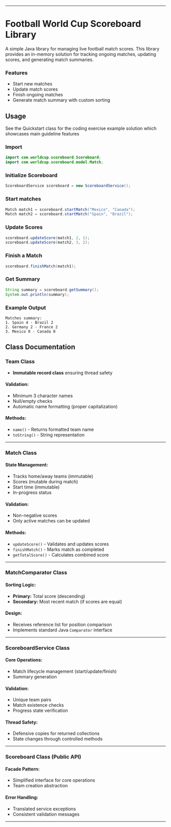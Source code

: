 
---

# Football World Cup Scoreboard Library

A simple Java library for managing live football match scores. This library provides an in-memory solution for tracking ongoing matches, updating scores, and generating match summaries.

### Features

- Start new matches
- Update match scores
- Finish ongoing matches
- Generate match summary with custom sorting

## Usage
See the Quickstart class for the coding exercise example solution which showcases main guideline features
### Import
```java
import com.worldcup.scoreboard.Scoreboard;
import com.worldcup.scoreboard.model.Match;
``` 

### Initialize Scoreboard
```java
ScoreboardService scoreboard = new ScoreboardService();
```  

### Start matches
```java
Match match1 = scoreboard.startMatch("Mexico", "Canada");
Match match2 = scoreboard.startMatch("Spain", "Brazil");
```  

### Update Scores
```java
scoreboard.updateScore(match1, 2, 1);
scoreboard.updateScore(match2, 3, 2);
```  

### Finish a Match
```java
scoreboard.finishMatch(match1);
```  

### Get Summary
```java
String summary = scoreboard.getSummary();
System.out.println(summary);
```  

### Example Output
```
Matches summary:
1. Spain 4 - Brazil 2
2. Germany 2 - France 2
3. Mexico 0 - Canada 0
```  

## Class Documentation

### Team Class
- **Immutable record class** ensuring thread safety  

#### Validation:
- Minimum 3 character names  
- Null/empty checks  
- Automatic name formatting (proper capitalization)  

#### Methods:
- `name()` - Returns formatted team name  
- `toString()` - String representation  

---

### Match Class  

#### State Management:
- Tracks home/away teams (immutable)  
- Scores (mutable during match)  
- Start time (immutable)  
- In-progress status  

#### Validation:
- Non-negative scores  
- Only active matches can be updated  

#### Methods:
- `updateScore()` - Validates and updates scores  
- `finishMatch()` - Marks match as completed  
- `getTotalScore()` - Calculates combined score  

---

### MatchComparator Class  

#### Sorting Logic:
- **Primary:** Total score (descending)  
- **Secondary:** Most recent match (if scores are equal)  

#### Design:
- Receives reference list for position comparison  
- Implements standard Java `Comparator` interface  

---

### ScoreboardService Class  

#### Core Operations:
- Match lifecycle management (start/update/finish)  
- Summary generation  

#### Validation:
- Unique team pairs  
- Match existence checks  
- Progress state verification  

#### Thread Safety:
- Defensive copies for returned collections  
- State changes through controlled methods  

---

### Scoreboard Class (Public API)  

#### Facade Pattern:
- Simplified interface for core operations  
- Team creation abstraction  

#### Error Handling:
- Translated service exceptions  
- Consistent validation messages  
---
